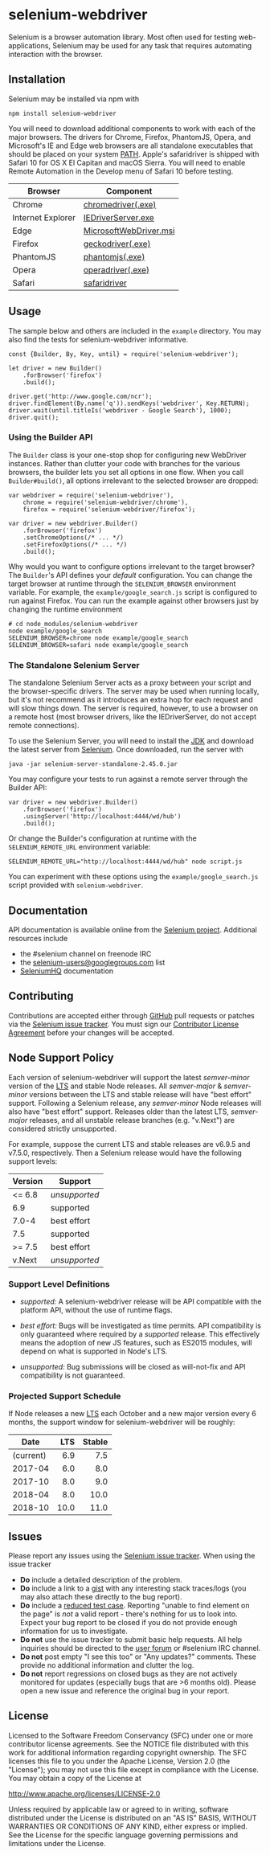 # selenium-webdriver

Selenium is a browser automation library. Most often used for testing
web-applications, Selenium may be used for any task that requires automating
interaction with the browser.

## Installation

Selenium may be installed via npm with

    npm install selenium-webdriver

You will need to download additional components to work with each of the major
browsers. The drivers for Chrome, Firefox, PhantomJS, Opera, and
Microsoft's IE and Edge web browsers are all standalone executables that should
be placed on your system [PATH]. Apple's safaridriver is shipped with
Safari 10 for OS X El Capitan and macOS Sierra. You will need to enable Remote
Automation in the Develop menu of Safari 10 before testing.


| Browser           | Component                          |
| ----------------- | ---------------------------------- |
| Chrome            | [chromedriver(.exe)][chrome]       |
| Internet Explorer | [IEDriverServer.exe][release]      |
| Edge              | [MicrosoftWebDriver.msi][edge]     |
| Firefox           | [geckodriver(.exe)][geckodriver]   |
| PhantomJS         | [phantomjs(.exe)][phantomjs]       |
| Opera             | [operadriver(.exe)][opera]         |
| Safari            | [safaridriver]                     |

## Usage

The sample below and others are included in the `example` directory. You may
also find the tests for selenium-webdriver informative.

    const {Builder, By, Key, until} = require('selenium-webdriver');

    let driver = new Builder()
        .forBrowser('firefox')
        .build();

    driver.get('http://www.google.com/ncr');
    driver.findElement(By.name('q')).sendKeys('webdriver', Key.RETURN);
    driver.wait(until.titleIs('webdriver - Google Search'), 1000);
    driver.quit();

### Using the Builder API

The `Builder` class is your one-stop shop for configuring new WebDriver
instances. Rather than clutter your code with branches for the various browsers,
the builder lets you set all options in one flow. When you call
`Builder#build()`, all options irrelevant to the selected browser are dropped:

    var webdriver = require('selenium-webdriver'),
        chrome = require('selenium-webdriver/chrome'),
        firefox = require('selenium-webdriver/firefox');

    var driver = new webdriver.Builder()
        .forBrowser('firefox')
        .setChromeOptions(/* ... */)
        .setFirefoxOptions(/* ... */)
        .build();

Why would you want to configure options irrelevant to the target browser? The
`Builder`'s API defines your _default_ configuration. You can change the target
browser at runtime through the `SELENIUM_BROWSER` environment variable. For
example, the `example/google_search.js` script is configured to run against
Firefox. You can run the example against other browsers just by changing the
runtime environment

    # cd node_modules/selenium-webdriver
    node example/google_search
    SELENIUM_BROWSER=chrome node example/google_search
    SELENIUM_BROWSER=safari node example/google_search

### The Standalone Selenium Server

The standalone Selenium Server acts as a proxy between your script and the
browser-specific drivers. The server may be used when running locally, but it's
not recommend as it introduces an extra hop for each request and will slow
things down. The server is required, however, to use a browser on a remote host
(most browser drivers, like the IEDriverServer, do not accept remote
connections).

To use the Selenium Server, you will need to install the
[JDK](http://www.oracle.com/technetwork/java/javase/downloads/index.html) and
download the latest server from [Selenium][release]. Once downloaded, run the
server with

    java -jar selenium-server-standalone-2.45.0.jar

You may configure your tests to run against a remote server through the Builder
API:

    var driver = new webdriver.Builder()
        .forBrowser('firefox')
        .usingServer('http://localhost:4444/wd/hub')
        .build();

Or change the Builder's configuration at runtime with the `SELENIUM_REMOTE_URL`
environment variable:

    SELENIUM_REMOTE_URL="http://localhost:4444/wd/hub" node script.js

You can experiment with these options using the `example/google_search.js`
script provided with `selenium-webdriver`.

## Documentation

API documentation is available online from the [Selenium project][api].
Additional resources include

- the #selenium channel on freenode IRC
- the [selenium-users@googlegroups.com][users] list
- [SeleniumHQ](http://www.seleniumhq.org/docs/) documentation

## Contributing

Contributions are accepted either through [GitHub][gh] pull requests or patches
via the [Selenium issue tracker][issues]. You must sign our
[Contributor License Agreement][cla] before your changes will be accepted.

## Node Support Policy

Each version of selenium-webdriver will support the latest _semver-minor_
version of the [LTS] and stable Node releases. All _semver-major_ &
_semver-minor_ versions between the LTS and stable release will have "best
effort" support. Following a Selenium release, any _semver-minor_ Node releases
will also have "best effort" support. Releases older than the latest LTS,
_semver-major_ releases, and all unstable release branches (e.g. "v.Next")
are considered strictly unsupported.

For example, suppose the current LTS and stable releases are v6.9.5 and v7.5.0,
respectively. Then a Selenium release would have the following support levels:

| Version | Support       |
| ------- | ------------- |
| <= 6.8  | _unsupported_ |
| 6.9     | supported     |
| 7.0-4   | best effort   |
| 7.5     | supported     |
| >= 7.5  | best effort   |
| v.Next  | _unsupported_ |

### Support Level Definitions

- _supported:_ A selenium-webdriver release will be API compatible with the
    platform API, without the use of runtime flags.

- _best effort:_ Bugs will be investigated as time permits. API compatibility is
    only guaranteed where required by a _supported_ release. This effectively
    means the adoption of new JS features, such as ES2015 modules, will depend
    on what is supported in Node's LTS.

- _unsupported:_ Bug submissions will be closed as will-not-fix and API
    compatibility is not guaranteed.

### Projected Support Schedule

If Node releases a new [LTS] each October and a new major version every 6
months, the support window for selenium-webdriver will be roughly:

| Date      | LTS  | Stable |
| --------- | ---: | -----: |
| (current) |  6.9 |    7.5 |
| 2017-04   |  6.0 |    8.0 |
| 2017-10   |  8.0 |    9.0 |
| 2018-04   |  8.0 |   10.0 |
| 2018-10   | 10.0 |   11.0 |

## Issues

Please report any issues using the [Selenium issue tracker][issues]. When using
the issue tracker

- __Do__ include a detailed description of the problem.
- __Do__ include a link to a [gist](http://gist.github.com/) with any
    interesting stack traces/logs (you may also attach these directly to the bug
    report).
- __Do__ include a [reduced test case][reduction]. Reporting "unable to find
    element on the page" is _not_ a valid report - there's nothing for us to
    look into. Expect your bug report to be closed if you do not provide enough
    information for us to investigate.
- __Do not__ use the issue tracker to submit basic help requests. All help
    inquiries should be directed to the [user forum][users] or #selenium IRC
    channel.
- __Do not__ post empty "I see this too" or "Any updates?" comments. These
    provide no additional information and clutter the log.
- __Do not__ report regressions on closed bugs as they are not actively
    monitored for updates (especially bugs that are >6 months old). Please open a
    new issue and reference the original bug in your report.

## License

Licensed to the Software Freedom Conservancy (SFC) under one
or more contributor license agreements.  See the NOTICE file
distributed with this work for additional information
regarding copyright ownership.  The SFC licenses this file
to you under the Apache License, Version 2.0 (the
"License"); you may not use this file except in compliance
with the License.  You may obtain a copy of the License at

http://www.apache.org/licenses/LICENSE-2.0

Unless required by applicable law or agreed to in writing,
software distributed under the License is distributed on an
"AS IS" BASIS, WITHOUT WARRANTIES OR CONDITIONS OF ANY
KIND, either express or implied.  See the License for the
specific language governing permissions and limitations
under the License.

[LTS]: https://github.com/nodejs/LTS
[PATH]: http://en.wikipedia.org/wiki/PATH_%28variable%29
[api]: http://seleniumhq.github.io/selenium/docs/api/javascript/module/selenium-webdriver/
[cla]: http://goo.gl/qC50R
[chrome]: http://chromedriver.storage.googleapis.com/index.html
[gh]: https://github.com/SeleniumHQ/selenium/
[issues]: https://github.com/SeleniumHQ/selenium/issues
[opera]: https://github.com/operasoftware/operachromiumdriver/releases
[phantomjs]: http://phantomjs.org/
[edge]: http://go.microsoft.com/fwlink/?LinkId=619687
[geckodriver]: https://github.com/mozilla/geckodriver/releases/
[reduction]: http://www.webkit.org/quality/reduction.html
[release]: http://selenium-release.storage.googleapis.com/index.html
[users]: https://groups.google.com/forum/#!forum/selenium-users
[safaridriver]: https://developer.apple.com/library/prerelease/content/releasenotes/General/WhatsNewInSafari/Articles/Safari_10_0.html#//apple_ref/doc/uid/TP40014305-CH11-DontLinkElementID_28
